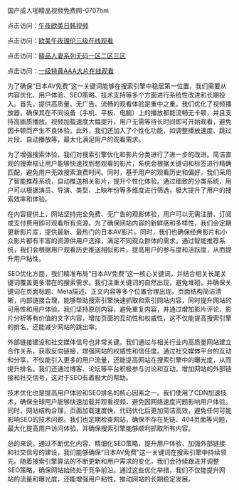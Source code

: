 国产成人啪精品视频免费网-0707hm


点击访问：<a href="https://bsdf-5f5.pages.dev/">午夜欧美日韩视频</a>

点击访问：<a href="https://cfad.pages.dev/">欧美午夜理伦三级在线观看</a>

点击访问：<a href="https://gfd-5xg.pages.dev/">精品人妻系列无码一区二区三区</a>

点击访问：<a href="https://fdhf-454.pages.dev/">一级特黄AAA大片在线观看</a>


为了确保“日本AV免费”这一关键词能够在搜索引擎中稳居第一位置，我们需要从内容优化、用户体验、SEO策略、技术支持等多个方面进行系统性改进和长期投入。首先，提供高质量、无广告、流畅的观看体验是重中之重。我们优化了视频播放器，确保其在不同设备（手机、平板、电脑）上的播放都能流畅无卡顿，并且支持高画质播放。视频加载速度大幅提升，用户无需等待长时间即可开始观看，避免因卡顿而产生不良体验。此外，我们还加入了个性化功能，如调整播放速度、跳过片段、自动播放等，最大化满足用户的观看需求。

为了增强搜索体验，我们对搜索引擎优化和影片分类进行了进一步的改进。简洁直观的搜索框让用户能够快速找到想观看的影片，系统会根据关键词和标签进行精确匹配，避免用户无效搜索浪费时间。同时，基于用户的观看历史和偏好，我们采用了智能推荐系统，自动推送相关影片，提升个性化体验。通过细致的分类系统，用户可以根据演员、导演、类型、上映年份等多维度进行筛选，极大提升了用户的搜索效率和体验。

在内容提供上，网站坚持完全免费、无广告的观影体验，用户可以无需注册、订阅或支付费用即可观看所有资源。为了确保网站内容的新鲜感和多样性，我们会定期更新影片库，提供最新、最热门的日本AV影片。同时，我们也确保经典影片和小众影片都有丰富的资源供用户选择，满足不同观众群体的需求。通过智能推荐系统，我们会根据用户观看历史推送相似影片，提高用户的参与度和活跃度，从而提升用户粘性。

SEO优化方面，我们精准布局“日本AV免费”这一核心关键词，并结合相关长尾关键词覆盖更多潜在的搜索需求。我们注重关键词的自然出现，避免堆砌，并确保关键词在页面标题、Meta描述、正文内容等多个位置合理出现。页面结构简洁清晰，内部链接合理，能够帮助搜索引擎快速抓取和索引网站内容，同时提升网站的可用性和用户体验。我们坚持原创内容，避免重复内容，并通过增加影片评论、影片分析等有价值的文字内容，增加页面的互动性和权威性，这不仅能提高搜索引擎的排名，还能减少网站的跳出率。

外部链接建设和社交媒体信号也非常关键。我们通过与相关行业内高质量网站建立合作关系，获取反向链接，增强网站的权威性和信任度。通过社交媒体平台的互动和分享，不仅能引入更多的用户流量，还能提高网站在搜索引擎中的曝光度，从而提升排名。我们还通过博客、论坛等平台积极参与讨论和互动，增加网站的外部链接和社交信号，这对于SEO有着极大的帮助。

技术优化也是提高用户体验和SEO排名的核心因素之一。我们使用了CDN加速技术，确保全球用户能够快速加载并观看视频，避免因网络速度问题影响用户体验。同时，网站结构合理，页面加载速度快，代码优化后更加简洁高效，避免任何可能影响SEO的技术问题。我们也定期检查网站，确保不存在死链、404页面等问题，最大化提高用户访问体验，并确保搜索引擎能够顺利抓取所有内容。

总的来说，通过不断优化内容、精细化SEO策略、提升用户体验、加强外部链接和社交信号的建设，我们能够确保“日本AV免费”这一关键词在搜索引擎中持续领先。随着搜索引擎算法的不断更新和用户需求的变化，我们会持续跟进并调整SEO策略，确保网站始终处于竞争前沿。通过这些优化举措，我们不仅能提升网站的流量和曝光度，还能增强用户粘性，推动网站的长期稳定发展。



<span style="display:none;">[Canonical link]( ）</span>
